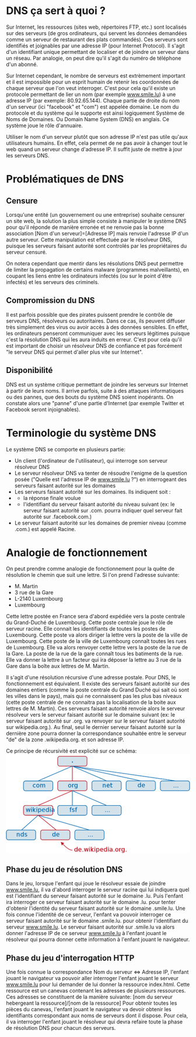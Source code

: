 # DNS ça sert à quoi ?
Sur Internet, les ressources (sites web, répertoires FTP, etc.) sont localisés sur des serveurs (de gros ordinateurs, qui servent les données demandées comme un serveur de restaurant des plats commandés). Ces serveurs sont identifiés et joignables par une adresse IP (pour Internet Protocol). Il s'agit d'un identifiant unique permettant de localiser et de joindre un serveur dans un réseau. Par analogie, on peut dire qu'il s'agit du numéro de téléphone d'un abonné. 

Sur Internet cependant, le nombre de serveurs est extrèmement important et il est impossible pour un esprit humain de retenir les coordonnées de chaque serveur que l'on veut interroger. C'est pour cela qu'il existe un protocole permettant de lier un nom (par exemple www.smile.lu) à une adresse IP (par exemple: 80.92.65.144). Chaque partie de droite du nom d'un serveur (ici "facebook" et "com") est appelée domaine. Le nom du protocole et du système qui le supporte est ainsi logiquement Système de Noms de Domaines. Ou Domain Name System (DNS) en anglais. Ce système joue le rôle d'annuaire.

Utiliser le nom d'un serveur plutôt que son adresse IP n'est pas utile qu'aux utilisateurs humains. En effet, cela permet de ne pas avoir à changer tout le web quand un serveur change d'adresse IP. Il suffit juste de mettre à jour les serveurs DNS.

# Problématiques de DNS
## Censure
Lorsqu'une entité (un gouvernement ou une entreprise) souhaite censurer un site web, la solution la plus simple consiste à manipuler le système DNS pour qu'il réponde de manière erronée et ne renvoie pas la bonne association [Nom d'un serveur]=[Adresse IP] mais renvoie l'adresse IP d'un autre serveur. Cette manipulation est effectuée par le résolveur DNS, puisque les serveurs faisant autorité sont controlés par les propriétaires du serveur censuré.

On notera cependant que mentir dans les résolutions DNS peut permettre de limiter la propagation de certains malware (programmes malveillants), en coupant les liens entre les ordinateurs infectés (ou sur le point d'être infectés) et les serveurs des criminels.

## Compromission du DNS
Il est parfois possible que des pirates puissent prendre le contrôle de serveurs DNS, résolveurs ou autoritaires. Dans ce cas, ils peuvent diffuser très simplement des virus ou avoir accès à des données sensibles. En effet, les ordinateurs penseront communiquer avec les serveurs légitimes puisque c'est la résolution DNS qui les aura induits en erreur. C'est pour cela qu'il est important de choisir un résolveur DNS de confiance et pas forcément "le serveur DNS qui permet d'aller plus vite sur Internet".

## Disponibilité
DNS est un système critique permettant de joindre les serveurs sur Internet à partir de leurs noms. Il arrive parfois, suite à des attaques informatiques ou des pannes, que des bouts du système DNS soient inopérants. On constate alors une "panne" d'une partie d'Internet (par exemple Twitter et Facebook seront injoignables).

# Terminologie du système DNS
Le système DNS se comporte en plusieurs partie: 
- Un client (l'ordinateur de l'utilisateur), qui interroge son serveur résolveur DNS
- Le serveur résolveur DNS va tenter de résoudre l'enigme de la question posée ("Quelle est l'adresse IP de www.smile.lu ?") en interrogeant des serveurs faisant autorité sur les domaines
- Les serveurs faisant autorité sur les domaines. Ils indiquent soit :
- - la réponse finale voulue
- - l'identifiant du serveur faisant autorité du niveau suivant (ex: le serveur faisant autorité sur .com. pourra indiquer quel serveur fait autorité sur .facebook.com.)
- Le serveur faisant autorité sur les domaines de premier niveau (comme .com.) est appelé Racine. 

# Analogie de fonctionnement
On peut prendre comme analogie de fonctionnement pour la quête de résolution le chemin que suit une lettre. Si l'on prend l'adresse suivante:

- M. Martin
- 3 rue de la Gare
- L-2140 Luxembourg
- Luxembourg

Cette lettre postée en France sera d'abord expédiée vers la poste centrale du Grand-Duché de Luxembourg. Cette poste centrale joue le rôle de serveur racine. Elle connait les identifiants de toutes les postes de Luxembourg. Cette poste va alors diriger la lettre vers la poste de la ville de Luxembourg. Cette poste de la ville de Luxembourg connaît toutes les rues de Luxembourg. Elle va alors renvoyer cette lettre vers la poste de la rue de la Gare. La poste de la rue de la gare connaît tous les batiments de la rue. Elle va donner la lettre à un facteur qui ira déposer la lettre au 3 rue de la Gare dans la boîte aux lettres de M. Martin.

Il s'agit d'une résolution récursive d'une adresse postale. Pour DNS, le fonctionnement est équivalent. Il existe des serveurs faisant autorité sur des domaines entiers (comme la poste centrale du Grand Duché qui sait où sont les villes dans le pays), mais qui ne connaissent pas les plus bas niveaux (cette poste centrale de ne connaitra pas la localisation de la boite aux lettres de M. Martin). Ces serveurs faisant autorité renvoie alors le serveur résolveur vers le serveur faisant autorité sur le domaine suivant (ex: le serveur faisant autorité sur .org. va renvoyer sur le serveur faisant autorité sur wikipedia.org.). Au final, seul le dernier serveur faisant autorité sur la dernière zone pourra donner la correspondance souhaitée entre le serveur "de" de la zone .wikipedia.org. et son adresse IP.

Ce principe de récursivité est explicité sur ce schéma:
![Principe de récursivité de DNS](DNSSchematic.svg "image source: wikimedia.org")


## Phase du jeu de résolution DNS
Dans le jeu, lorsque l'enfant qui joue le résolveur essaie de joindre www.smile.lu, il va d'abord interroger le serveur racine qui lui indiquera quel est l'identifiant du serveur faisant autorité sur le domaine .lu. Puis l'enfant ira interroger ce serveur faisant autorité sur le domaine .lu. pour tenter d'obtenir l'identité du serveur faisant autorité sur le domaine .smile.lu. Une fois connue l'identité de ce serveur, l'enfant va pouvoir interroger ce serveur faisant autorité sur le domaine .smile.lu. pour obtenir l'identifiant du serveur www.smile.lu. Le serveur faisant autorité sur .smile.lu va alors donner l'adresse IP de ce serveur www.smile.lu à l'enfant jouant le résolveur qui pourra donner cette information à l'enfant jouant le navigateur.

## Phase du jeu d'interrogation HTTP
Une fois connue la correspondance Nom du serveur <=> Adresse IP, l'enfant jouant le navigateur va pouvoir aller interroger l'enfant jouant le serveur www.smile.lu pour lui demander de lui donner la ressource index.html. Cette ressource est un canevas contenant les adresses de plusieurs ressources. Ces adresses se constituent de la manière suivante:
[nom du serveur hebergeant la ressource]/[nom de la ressource]
Pour obtenir toutes les pièces du canevas, l'enfant jouant le navigateur va devoir obtenir les identifiants correspondant aux noms de serveurs dont il dispose. Pour cela, il va interroger l'enfant jouant le résolveur qui devra refaire toute la phase de résolution DNS pour chacun des serveurs.
